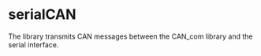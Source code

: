 # serialCAN

The library transmits CAN messages between the CAN_com library and the serial interface. 
